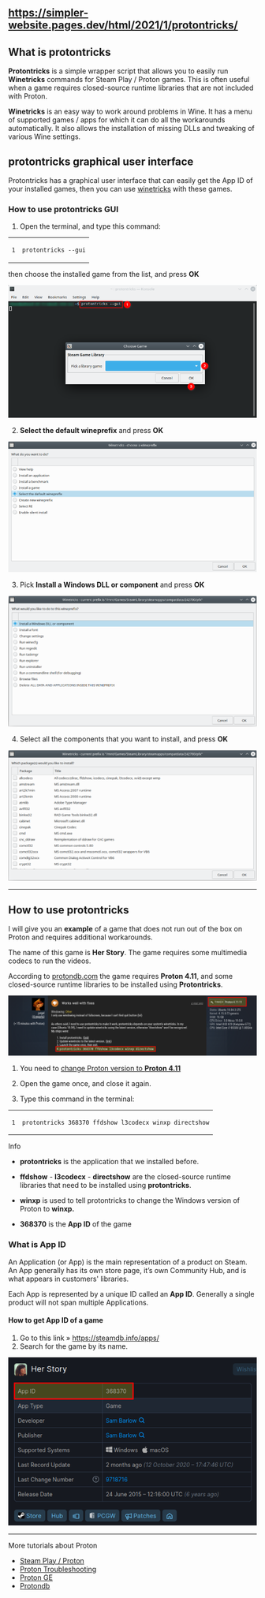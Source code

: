 ## https://simpler-website.pages.dev/html/2021/1/protontricks/

<div class="content" id="content"><h2 id="what-is-protontricks" class="headerLink"><a href="#what-is-protontricks" class="header-mark"></a>What is protontricks</h2>
<p><strong>Protontricks</strong> is a simple wrapper script that allows you to easily run <strong>Winetricks</strong> commands for Steam Play / Proton games. This is often useful when a game requires closed-source runtime libraries that are not included with Proton.</p>
<p><strong>Winetricks</strong> is an easy way to work around problems in Wine. It has a menu of supported games / apps for which it can do all the workarounds automatically. It also allows the installation of missing DLLs and tweaking of various Wine settings.</p>

<h2 id="protontricks-graphical-user-interface" class="headerLink"><a href="#protontricks-graphical-user-interface" class="header-mark"></a>protontricks graphical user interface</h2>
<p>Protontricks has a graphical user interface that can easily get the App ID of your installed games, then you can use <a href="/html/2021/2/winetricks-tutorial-for-beginners.html" title="winetricks" rel="">winetricks</a> with these games.</p>
<h3 id="how-to-use-protontricks-gui" class="headerLink"><a href="#how-to-use-protontricks-gui" class="header-mark"></a>How to use protontricks GUI</h3>
<ol>
<li>Open the terminal, and type this command:</li>
</ol>
<div class="highlight"><div class="chroma open"><div class="code-header language-bash"><span class="code-title"><i class="arrow fas fa-chevron-right fa-fw"></i></span><span class="ellipses"><i class="fas fa-ellipsis-h fa-fw"></i></span><span class="copy" data-clipboard-text="protontricks --gui
" title="Copy to clipboard"><i class="far fa-copy fa-fw"></i></span></div>
<div class="table-wrapper"><table class="lntable"><tbody><tr><td class="lntd">
<pre tabindex="0" class="chroma"><code><span class="lnt">1
</span></code></pre></td>
<td class="lntd">
<pre tabindex="0" class="chroma"><code class="language-bash" data-lang="bash">protontricks --gui
</code></pre></td></tr></tbody></table></div>
</div>
</div><p>then choose the installed game from the list, and press <strong>OK</strong></p>
<img class="lazyautosizes lazyloaded" src="https://raw.githubusercontent.com/JasminDreasond/Tiny-Ubuntu-Desktop/main/image/protontricks1.png">
<ol start="2">
<li><strong>Select the default wineprefix</strong> and press <strong>OK</strong></li>
</ol>
<img class="lazyautosizes lazyloaded" src="https://raw.githubusercontent.com/JasminDreasond/Tiny-Ubuntu-Desktop/main/image/protontricks2.png">
<ol start="3">
<li>Pick <strong>Install a Windows DLL or component</strong> and press <strong>OK</strong></li>
</ol>
    <img class="lazyautosizes lazyloaded" src="https://raw.githubusercontent.com/JasminDreasond/Tiny-Ubuntu-Desktop/main/image/protontricks3.png">
<ol start="4">
<li>Select all the components that you want to install, and press <strong>OK</strong></li>
</ol>
<img src="https://raw.githubusercontent.com/JasminDreasond/Tiny-Ubuntu-Desktop/main/image/protontricks4.png" alt="protontricks GUI picture4">
<hr>
<h2 id="how-to-use-protontricks" class="headerLink"><a href="#how-to-use-protontricks" class="header-mark"></a>How to use protontricks</h2>
<p>I will give you an <strong>example</strong> of a game that does not run out of the box on Proton and requires additional workarounds.</p>
<p>The name of this game is <strong>Her Story</strong>. The game requires some multimedia codecs to run the videos.</p>
<p>According to <a href="http://protondb.com" title="Protondb website" target="_blank" rel="noopener noreffer">protondb.com</a> the game requires <strong>Proton 4.11</strong>, and some closed-source runtime libraries to be installed using <strong>Protontricks</strong>.</p>
<img class="lazyload" src="https://raw.githubusercontent.com/JasminDreasond/Tiny-Ubuntu-Desktop/main/image/protondb.png">
<ol>
<li>
<p>You need to <a href="/html/2020/12/proton-troubleshooting.html#how-to-change-the-version-of-proton" title="A guide explains how to change the version of Proton" rel="">change Proton version to <strong>Proton 4.11</strong></a></p>
</li>
<li>
<p>Open the game once, and close it again.</p>
</li>
<li>
<p>Type this command in the terminal:</p>
</li>
</ol>
<div class="highlight"><div class="chroma open"><div class="code-header language-bash"><span class="code-title"><i class="arrow fas fa-chevron-right fa-fw"></i></span><span class="ellipses"><i class="fas fa-ellipsis-h fa-fw"></i></span><span class="copy" data-clipboard-text="protontricks 368370 ffdshow l3codecx winxp directshow
" title="Copy to clipboard"><i class="far fa-copy fa-fw"></i></span></div>
<div class="table-wrapper"><table class="lntable"><tbody><tr><td class="lntd">
<pre tabindex="0" class="chroma"><code><span class="lnt">1
</span></code></pre></td>
<td class="lntd">
<pre tabindex="0" class="chroma"><code class="language-bash" data-lang="bash">protontricks <span class="m">368370</span> ffdshow l3codecx winxp directshow
</code></pre></td></tr></tbody></table></div>
</div>
</div><div class="details admonition info open">
        <div class="details-summary admonition-title">
            <i class="icon fas fa-info-circle fa-fw"></i>Info<i class="details-icon fas fa-angle-right fa-fw"></i>
        </div>
        <div class="details-content">
            <div class="admonition-content"><ul>
<li>
<p><strong>protontricks</strong> is the application that we installed before.</p>
</li>
<li>
<p><strong>ffdshow</strong> - <strong>l3codecx</strong> - <strong>directshow</strong> are the closed-source runtime libraries that need to be installed using <strong>protontricks</strong>.</p>
</li>
<li>
<p><strong>winxp</strong> is used to tell protontricks to change the Windows version of Proton to <strong>winxp.</strong></p>
</li>
<li>
<p><strong>368370</strong> is the <strong>App ID</strong> of the game</p>
</li>
</ul>
</div>
        </div>
    </div>
<h3 id="what-is-app-id" class="headerLink"><a href="#what-is-app-id" class="header-mark"></a>What is App ID</h3>
<p>An Application (or App) is the main representation of a product on Steam. An App generally has its own store page, it’s own Community Hub, and is what appears in customers' libraries.</p>
<p>Each App is represented by a unique ID called an <strong>App ID</strong>. Generally a single product will not span multiple Applications.</p>
<h4 id="how-to-get-app-id-of-a-game" class="headerLink"><a href="#how-to-get-app-id-of-a-game" class="header-mark"></a>How to get App ID of a game</h4>
<ol>
<li>Go to this link » <a href="https://steamdb.info/apps/" title="steamdb website" target="_blank" rel="noopener noreffer">https://steamdb.info/apps/</a></li>
<li>Search for the game by its name.</li>
</ol>
<img class="lazyload" src="https://raw.githubusercontent.com/JasminDreasond/Tiny-Ubuntu-Desktop/main/image/steamdb.png" alt="steamdb website">
<hr>
<div class="details admonition info open">
        <div class="details-summary admonition-title">
            <i class="icon fas fa-info-circle fa-fw"></i>More tutorials about Proton<i class="details-icon fas fa-angle-right fa-fw"></i>
        </div>
        <div class="details-content">
            <div class="admonition-content"><ul>
<li><a href="/html/2020/12/steam-play.html" title="How to use Steam Play / Proton" rel="">Steam Play / Proton</a></li>
<li><a href="/html/2020/12/proton-troubleshooting.html" title="Proton troubleshooting" rel="">Proton Troubleshooting</a></li>
<li><a href="/html/2021/1/proton-ge.html" title="How to use Proton GE" rel="">Proton GE</a></li>
<li><a href="/html/2021/1/protondb.html" title="How to use protondb website" rel="">Protondb</a></li>
</ul>
</div>
        </div>
    </div>

</div>